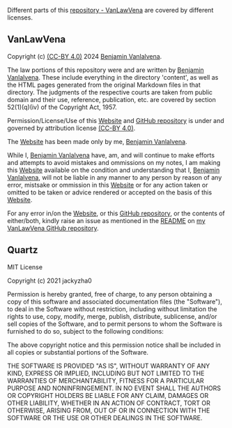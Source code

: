 Different parts of this <a href="https://github.com/vanlalvena/VanLawVena">repository - VanLawVena</a> are covered by different licenses.

## VanLawVena

Copyright (c) <a href="https://creativecommons.org/licenses/by/4.0/?ref=chooser-v1">(CC-BY 4.0)</a>  2024 <a href="https://vanlalvena.in"> Benjamin Vanlalvena</a>.

The law portions of this repository were and are written by <a href="https://vanlalvena.in"> Benjamin Vanlalvena</a>. These include everything in the directory 'content', as well as the HTML pages generated from the original Markdown files in that directory.
The judgments of the respective courts are taken from public domain and their use, reference, publication, etc. are covered by section 52(1)(q)(iv) of the Copyright Act, 1957.

Permission/License/Use of this <a href="https://law.vanlalvena.in">Website</a> and <a href="https://github.com/vanlalvena/VanLawVena">GitHub repository</a> is under and governed by attribution license <a href="https://creativecommons.org/licenses/by/4.0/?ref=chooser-v1">(CC-BY 4.0)</a>.

The <a href="https://law.vanlalvena.in">Website</a> has been made only by me, <a href="https://vanlalvena.in"> Benjamin Vanlalvena</a>.

While I, <a href="https://vanlalvena.in"> Benjamin Vanlalvena</a> have, am, and will continue to make efforts and attempts to avoid mistakes and ommissions on my notes, I am making this <a href="https://law.vanlalvena.in">Website</a> available on the condition and understanding that I, <a href="https://vanlalvena.in"> Benjamin Vanlalvena</a>, will not be liable in any manner to any person by reason of any error, mistsake or ommission in this <a href="https://law.vanlalvena.in">Website</a> or for any action taken or omitted to be taken or advice rendered or accepted on the basis of this <a href="https://law.vanlalvena.in">Website</a>.

For any error in/on the <a href="https://law.vanlalvena.in">Website</a>, or this <a href="https://github.com/vanlalvena/VanLawVena">GitHub repository</a>, or the contents of either/both, kindly raise an issue as mentioned in the <a href="https://github.com/vanlalvena/VanLawVena/blob/v4/README.md">README</a> on <a href="https://github.com/vanlalvena/VanLawVena">my VanLawVena GitHub repository</a>.
 

## Quartz

MIT License

Copyright (c) 2021 jackyzha0

Permission is hereby granted, free of charge, to any person obtaining a copy of this software and associated documentation files (the "Software"), to deal in the Software without restriction, including without limitation the rights to use, copy, modify, merge, publish, distribute, sublicense, and/or sell copies of the Software, and to permit persons to whom the Software is furnished to do so, subject to the following conditions:

The above copyright notice and this permission notice shall be included in all copies or substantial portions of the Software.

THE SOFTWARE IS PROVIDED "AS IS", WITHOUT WARRANTY OF ANY KIND, EXPRESS OR IMPLIED, INCLUDING BUT NOT LIMITED TO THE WARRANTIES OF MERCHANTABILITY, FITNESS FOR A PARTICULAR PURPOSE AND NONINFRINGEMENT. IN NO EVENT SHALL THE AUTHORS OR COPYRIGHT HOLDERS BE LIABLE FOR ANY CLAIM, DAMAGES OR OTHER LIABILITY, WHETHER IN AN ACTION OF CONTRACT, TORT OR OTHERWISE, ARISING FROM, OUT OF OR IN CONNECTION WITH THE SOFTWARE OR THE USE OR OTHER DEALINGS IN THE SOFTWARE.

